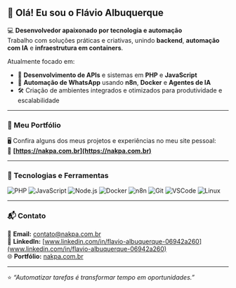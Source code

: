 ## 👋 Olá! Eu sou o Flávio Albuquerque  

💻 **Desenvolvedor apaixonado por tecnologia e automação**  
Trabalho com soluções práticas e criativas, unindo **backend**, **automação com IA** e **infraestrutura em containers**.  

Atualmente focado em:
- 🧩 **Desenvolvimento de APIs** e sistemas em **PHP** e **JavaScript**  
- 🤖 **Automação de WhatsApp** usando **n8n**, **Docker** e **Agentes de IA**  
- 🛠️ Criação de ambientes integrados e otimizados para produtividade e escalabilidade  

---

### 🚀 Meu Portfólio
🖥️ Confira alguns dos meus projetos e experiências no meu site pessoal:  
🔗 **[https://nakpa.com.br](https://nakpa.com.br)**  

---

### 🧠 Tecnologias e Ferramentas
![PHP](https://img.shields.io/badge/-PHP-777BB4?logo=php&logoColor=white)
![JavaScript](https://img.shields.io/badge/-JavaScript-F7DF1E?logo=javascript&logoColor=black)
![Node.js](https://img.shields.io/badge/-Node.js-339933?logo=node.js&logoColor=white)
![Docker](https://img.shields.io/badge/-Docker-2496ED?logo=docker&logoColor=white)
![n8n](https://img.shields.io/badge/-n8n-FF6A00?logo=n8n&logoColor=white)
![Git](https://img.shields.io/badge/-Git-F05032?logo=git&logoColor=white)
![VSCode](https://img.shields.io/badge/-VSCode-0078d7?logo=visual-studio-code&logoColor=white)
![Linux](https://img.shields.io/badge/-Linux-FCC624?logo=linux&logoColor=black)

---

### 📬 Contato
📧 **Email:** [contato@nakpa.com.br](mailto:contato@nakpa.com.br)  
💼 **LinkedIn:** [www.linkedin.com/in/flavio-albuquerque-06942a260](www.linkedin.com/in/flavio-albuquerque-06942a260)  
🌐 **Portfólio:** [nakpa.com.br](https://nakpa.com.br)

---

⭐ _“Automatizar tarefas é transformar tempo em oportunidades.”_  

